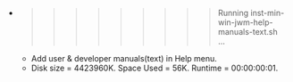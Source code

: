 * >>>>>>>>> Running inst-min-win-jwm-help-manuals-text.sh ...
  * Add user & developer manuals(text) in Help menu.
  * Disk size = 4423960K. Space Used = 56K. Runtime = 00:00:00:01.
